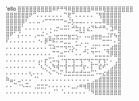 'ello
⣿⣿⣿⣿⣿⣿⣿⣿⣿⠿⠟⠛⠻⠿⣿⣿⣿⣿⣿⠿⠿⠿⢿⣿⣿⣿⣿⣿⣿⣿
⣿⣿⣿⣿⣿⣿⠟⠉⠄⠄⠄⠄⠄⠄⠄⠉⢟⠉⠄⠄⠄⠄⠄⠈⢻⣿⣿⣿⣿⣿
⣿⣿⣿⣿⡿⠃⠄⠄⠤⠐⠉⠉⠉⠉⠉⠒⠬⡣⠤⠤⠄⠄⠄⠤⠤⠿⣿⣿⣿⣿
⣿⣿⣿⣿⠁⠄⠄⠄⠄⠄⠄⠠⢀⡒⠤⠭⠅⠚⣓⡆⡆⣔⡙⠓⠚⠛⠄⣹⠿⣿
⣿⠟⠁⡌⠄⠄⠄⢀⠤⠬⠐⣈⠠⡤⠤⠤⣤⠤⢄⡉⢁⣀⣠⣤⣤⣀⣐⡖⢦⣽
⠏⠄⠄⠄⠄⠄⠄⠄⠐⠄⡿⠛⠯⠍⠭⣉⣉⠉⠍⢀⢀⡀⠉⠉⠉⠒⠒⠂⠄⣻
⠄⠄⠄⠄⠄⠄⠄⠄⠄⠄⠄⠩⠵⠒⠒⠲⢒⡢⡉⠁⢐⡀⠬⠍⠁⢉⣉⣴⣿⣿
⠄⠄⠄⠄⠄⠄⠄⠄⠄⠄⠄⠄⠉⢉⣒⡉⠁⠁⠄⠄⠉⠂⠙⣉⣁⣀⣙⡿⣿⣿
⠄⠄⠄⠄⠄⠄⠄⠄⢠⠄⡖⢉⠥⢤⠐⢲⠒⢲⠒⢲⠒⠲⡒⠒⡖⢲⠂⠄⢀⣿
⠄⠄⠄⠄⠄⠄⠄⠄⠈⢆⡑⢄⠳⢾⠒⢺⠒⢺⠒⠚⡖⠄⡏⠉⣞⠞⠁⣠⣾⣿
⠄⠄⠄⠄⠄⠄⢆⠄⠄⠄⠈⠢⠉⠢⠍⣘⣒⣚⣒⣚⣒⣒⣉⠡⠤⣔⣾⣿⣿⣿
⠷⣤⠄⣀⠄⠄⠄⠈⠁⠄⠄⠄⠄⠄⠄⠄⠄⠄⠄⠄⠄⠄⢀⣤⣾⣿⣿⣿⣿⣿
⠄⠄⠉⠐⠢⠭⠄⢀⣒⣒⡒⠄⠄⠄⠄⠄⠄⣀⡠⠶⢶⣿⣿⣿⣿⣿⣿⣿⣿⣿
⠄⠄⠄⠄⠄⠄⠄⠄⠄⠄⠄⠄⠈⠁⠈⠄⠄⠄⠄⠄⠄⠈⠻⣿⣿⣿⣿⣿⣿⣿
